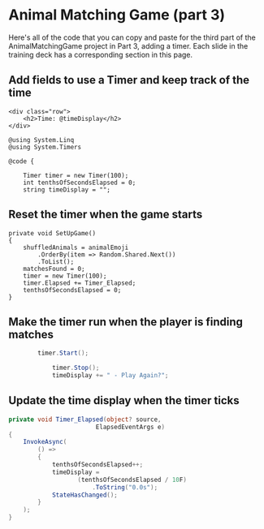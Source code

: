 # Animal Matching Game (part 3)

Here's all of the code that you can copy and paste for the third part of the AnimalMatchingGame project in Part 3, adding a timer. Each slide in the training deck has a corresponding section in this page.

## Add fields to use a Timer and keep track of the time

```razor
<div class="row">
    <h2>Time: @timeDisplay</h2>
</div>
```

```razor
@using System.Linq
@using System.Timers

@code {

    Timer timer = new Timer(100);
    int tenthsOfSecondsElapsed = 0;
    string timeDisplay = "";
```

## Reset the timer when the game starts

```razor
private void SetUpGame()
{
    shuffledAnimals = animalEmoji
        .OrderBy(item => Random.Shared.Next())
        .ToList();
    matchesFound = 0;
    timer = new Timer(100);
    timer.Elapsed += Timer_Elapsed;
    tenthsOfSecondsElapsed = 0;
}
```

## Make the timer run when the player is finding matches

```c#
        timer.Start();
```

```c#
            timer.Stop();
            timeDisplay += " - Play Again?";
```

## Update the time display when the timer ticks

```c#
private void Timer_Elapsed(object? source, 
                        ElapsedEventArgs e)
{
    InvokeAsync(
        () =>
        {
            tenthsOfSecondsElapsed++;
            timeDisplay = 
                   (tenthsOfSecondsElapsed / 10F)
                       .ToString("0.0s");
            StateHasChanged();
        }
    );
}
```

